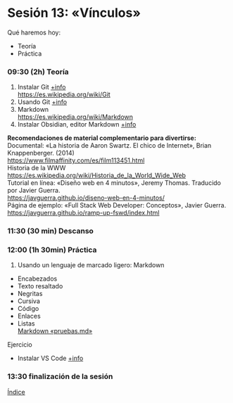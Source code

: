 # Sesión 13: «Vínculos»

Qué haremos hoy:
- Teoría
- Práctica

### 09:30 (2h) Teoría 

1. Instalar Git [+info](../recursos/web/web.md)  
https://es.wikipedia.org/wiki/Git  
3. Usando Git [+info](../recursos/web/web.md)  
4. Markdown  
https://es.wikipedia.org/wiki/Markdown  
5. Instalar Obsidian, editor Markdown [+info](../recursos/web/web.md)  

**Recomendaciones de material complementario para divertirse:**  
Documental: «La historia de Aaron Swartz. El chico de Internet», Brian Knappenberger. (2014)  
https://www.filmaffinity.com/es/film113451.html  
Historia de la WWW  
https://es.wikipedia.org/wiki/Historia_de_la_World_Wide_Web  
Tutorial en línea: «Diseño web en 4 minutos», Jeremy Thomas. Traducido por Javier Guerra.  
https://javguerra.github.io/diseno-web-en-4-minutos/  
Página de ejemplo: «Full Stack Web Developer: Conceptos», Javier Guerra.  
https://javguerra.github.io/ramp-up-fswd/index.html  

### 11:30 (30 min) Descanso

### 12:00 (1h 30min) Práctica

1. Usando un lenguaje de marcado ligero: Markdown  
- Encabezados
- Texto resaltado
- Negritas
- Cursiva
- Código
- Enlaces
- Listas  
[Markdown «pruebas.md»](recursos/pruebas.md)

Ejercicio  
- Instalar VS Code [+info](../recursos/web/web.md)  

### 13:30 finalización de la sesión

[Índice](../README.md)
